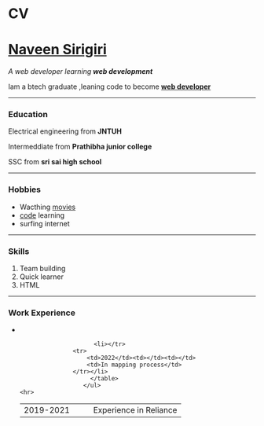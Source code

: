 # CV
<html>
  <head>
      <meta charset="utf-8">
      <title>Naveen's web developer</title>
  </head>
  <body style="backgroung-color: blue;">
      <h1><a href="file:///home/chronos/u-e385669984111cbe095d49b7060f83fd313bab37/MyFiles/Downloads/sirightml.html">Naveen Sirigiri</a></h1>
      <p><em>A web developer learning<strong> web development</strong></em></p>
      <p>Iam a btech graduate ,leaning code to become <strong><a href="https://www.google.co.in/">web developer</a></strong></P>
    <hr size=3, noshade>
    <h3>Education</h3>
    <p>Electrical engineering from <strong>JNTUH</strong></p>
    <p>Intermeddiate from <strong>Prathibha junior college</strong></p>
    <p>SSC from <strong>sri sai high school</strong></p>
    <hr>
    <h3>Hobbies</h3>
      <ul>
          <li>Wacthing <a href="https://en.wikipedia.org/wiki/Panjaa">movies</a>
          <li><a href="https://htmlcheatsheet.com/">code<a/> learning
          <li>surfing internet</li>
    </ul>
  <hr>
      <h3>Skills</h3>
       <ol>
           <li>Team building
            <li>Quick learner
           <li>HTML</li>
        </ol>
    <hr>  
              <h3>Work Experience</h3>
                      <ul><table>
                              <li><tr>
                          <td>
                              2019-2021</td><td><td></td></td> 
                              <td>Experience in Reliance</td></li>
                          
                         <li></tr>
                   <tr>
                       <td>2022</td><td></td><td></td>
                       <td>In mapping process</td>
                   </tr></li>
                        </table>
                      </ul>
    <hr>
  </body>
</html>
